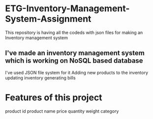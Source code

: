 # ETG-Inventory-Management-System-Assignment
This repository is having all the codeds with json files for making an Inventory management system

## I've made an inventory management system which is working on NoSQL based database
I've used JSON file system for it 
Adding new products to the inventory
updating inventory
generating bills
# Features of this project 
product id
product name
price
quantity
weight
category

